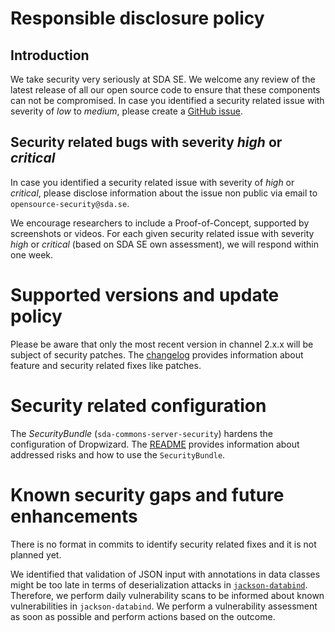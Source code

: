 # Responsible disclosure policy

## Introduction

We take security very seriously at SDA SE.
We welcome any review of the latest release of all our open source code to ensure that these components can not be compromised.
In case you identified a security related issue with severity of _low_ to _medium_, please create a [GitHub issue](https://github.com/SDA-SE/sda-dropwizard-commons/issues). 


## Security related bugs with severity _high_ or _critical_

In case you identified a security related issue with severity of _high_ or _critical_, please disclose information about the issue non public via email to `opensource-security@sda.se`.

We encourage researchers to include a Proof-of-Concept, supported by screenshots or videos.
For each given security related issue with severity _high_ or _critical_ (based on SDA SE own assessment), we will respond within one week.


# Supported versions and update policy

Please be aware that only the most recent version in channel 2.x.x will be subject of security patches.
The [changelog](https://github.com/SDA-SE/sda-dropwizard-commons/releases/) provides information about feature and security related fixes like patches.


# Security related configuration

The _SecurityBundle_ (`sda-commons-server-security`) hardens the configuration of Dropwizard. The [README](https://github.com/SDA-SE/sda-dropwizard-commons/tree/master/sda-commons-server-security) provides information about addressed risks and how to use the `SecurityBundle`.


# Known security gaps and future enhancements

There is no format in commits to identify security related fixes and it is not planned yet.

We identified that validation of JSON input with annotations in data classes might be too late in terms of deserialization attacks in [`jackson-databind`](https://github.com/FasterXML/jackson-databind).
Therefore, we perform daily vulnerability scans to be informed about known vulnerabilities in `jackson-databind`. We perform a vulnerability assessment as soon as possible and perform actions based on the outcome.
